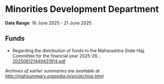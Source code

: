 # Minorities Development Department

**Date Range**: 16 June 2025 - 21 June 2025


## Funds
- Regarding the distribution of funds to the Maharashtra State Hajj Committee for the financial year 2025-26...\
  [202506121449431914.pdf](https://gr.maharashtra.gov.in/Site/Upload/Government%20Resolutions/English/202506121449431914.pdf)


*Archives of earlier summaries are available at http://mahsummary.orgpedia.in/en/archive.html*